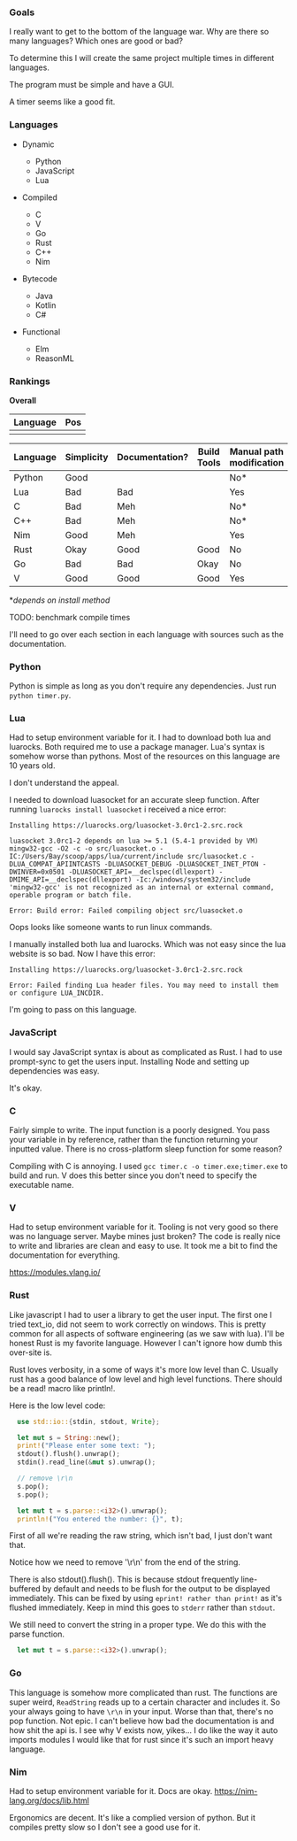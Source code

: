 ### Goals
I really want to get to the bottom of the language war. 
Why are there so many languages? 
Which ones are good or bad?

To determine this I will create the same project multiple times in different languages.

The program must be simple and have a GUI.

A timer seems like a good fit.

### Languages

- Dynamic
  - Python
  - JavaScript
  - Lua

- Compiled
  - C
  - V
  - Go
  - Rust
  - C++
  - Nim

- Bytecode
  - Java
  - Kotlin
  - C#

- Functional
  - Elm
  - ReasonML  


### Rankings

**Overall**

| Language | Pos |
|----------|-----|
|          |     |


| Language | Simplicity | Documentation? | Build Tools | Manual path modification | Compile Times |
|----------|------------|----------------|-------------|--------------------------|---------------|
| Python   | Good       |                |             | No*                      | -             |
| Lua      | Bad        | Bad            |             | Yes                      | -             |
| C        | Bad        | Meh            |             | No*                      | Okay          |
| C++      | Bad        | Meh            |             | No*                      | Okay          |
| Nim      | Good       | Meh            |             | Yes                      | Slow          |
| Rust     | Okay       | Good           | Good        | No                       | Slow          |
| Go       | Bad        | Bad            | Okay        | No                       | Fast          |
| V        | Good       | Good           | Good        | Yes                      | Fast          |

**depends on install method*

TODO: benchmark compile times

I'll need to go over each section in each language with sources such as the documentation.

### Python
Python is simple as long as you don't require any dependencies.
Just run `python timer.py`.


### Lua

Had to setup environment variable for it.
I had to download both lua and luarocks. 
Both required me to use a package manager.
Lua's syntax is somehow worse than pythons. 
Most of the resources on this language are 10 years old.

I don't understand the appeal.

I needed to download luasocket for an accurate sleep function.
After running `luarocks install luasocket` i received a nice error:
```
Installing https://luarocks.org/luasocket-3.0rc1-2.src.rock

luasocket 3.0rc1-2 depends on lua >= 5.1 (5.4-1 provided by VM)
mingw32-gcc -O2 -c -o src/luasocket.o -IC:/Users/Bay/scoop/apps/lua/current/include src/luasocket.c -DLUA_COMPAT_APIINTCASTS -DLUASOCKET_DEBUG -DLUASOCKET_INET_PTON -DWINVER=0x0501 -DLUASOCKET_API=__declspec(dllexport) -DMIME_API=__declspec(dllexport) -Ic:/windows/system32/include
'mingw32-gcc' is not recognized as an internal or external command,
operable program or batch file.

Error: Build error: Failed compiling object src/luasocket.o
```

Oops looks like someone wants to run linux commands.

I manually installed both lua and luarocks. Which was not easy since the lua website is so bad.
Now I have this error:

```
Installing https://luarocks.org/luasocket-3.0rc1-2.src.rock

Error: Failed finding Lua header files. You may need to install them or configure LUA_INCDIR.
```

I'm going to pass on this language. 

### JavaScript

I would say JavaScript syntax is about as complicated as Rust. 
I had to use prompt-sync to get the users input.
Installing Node and setting up dependencies was easy.

It's okay.

### C
Fairly simple to write. The input function is a poorly designed. 
You pass your variable in by reference, rather than the function returning your inputted value. 
There is no cross-platform sleep function for some reason?

Compiling with C is annoying. I used `gcc timer.c -o timer.exe;timer.exe` to build and run.
V does this better since you don't need to specify the executable name.

### V 

Had to setup environment variable for it.
Tooling is not very good so there was no language server. Maybe mines just broken?
The code is really nice to write and libraries are clean and easy to use.
It took me a bit to find the documentation for everything.

https://modules.vlang.io/

### Rust

Like javascript I had to user a library to get the user input.
The first one I tried text_io, did not seem to work correctly on windows. 
This is pretty common for all aspects of software engineering (as we saw with lua). 
I'll be honest Rust is my favorite language. However I can't ignore how dumb this over-site is.

Rust loves verbosity, in a some of ways it's more low level than C.
Usually rust has a good balance of low level and high level functions.
There should be a read! macro like println!.

Here is the low level code:
```rust
  use std::io::{stdin, stdout, Write};

  let mut s = String::new();
  print!("Please enter some text: ");
  stdout().flush().unwrap();
  stdin().read_line(&mut s).unwrap();

  // remove \r\n
  s.pop();
  s.pop();

  let mut t = s.parse::<i32>().unwrap();
  println!("You entered the number: {}", t);
```

First of all we're reading the raw string, which isn't bad, I just don't want that.

Notice how we need to remove '\r\n' from the end of the string.

There is also stdout().flush(). 
This is because stdout frequently line-buffered by default and needs to be flush for the output to be displayed immediately.
This can be fixed by using `eprint! rather than print!` as it's flushed immediately. Keep in mind this goes to `stderr` rather than `stdout`.

We still need to convert the string in a proper type. We do this with the parse function.
```rust
  let mut t = s.parse::<i32>().unwrap();
```

### Go

This language is somehow more complicated than rust.
The functions are super weird, `ReadString` reads up to a certain character and includes it. So your always going to have `\r\n` in your input.
Worse than that, there's no pop function. Not epic.
I can't believe how bad the documentation is and how shit the api is.
I see why V exists now, yikes...
I do like the way it auto imports modules I would like that for rust since it's such an import heavy language.


### Nim
Had to setup environment variable for it.
Docs are okay.
https://nim-lang.org/docs/lib.html

Ergonomics are decent. It's like a complied version of python. But it compiles pretty slow so I don't see a good use for it.
